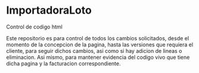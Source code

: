 # ImportadoraLoto
Control de codigo html

Este repositorio es para control de todos los cambios solicitados, desde el momento de la concepcion de la pagina, hasta las versiones que requiera el cliente, para seguir dichos cambios, asi como si hay adicion de lineas o eliminacion.
Asi mismo, para mantener evidencia del codigo vivo que tiene dicha pagina y la facturacion correspondiente.

